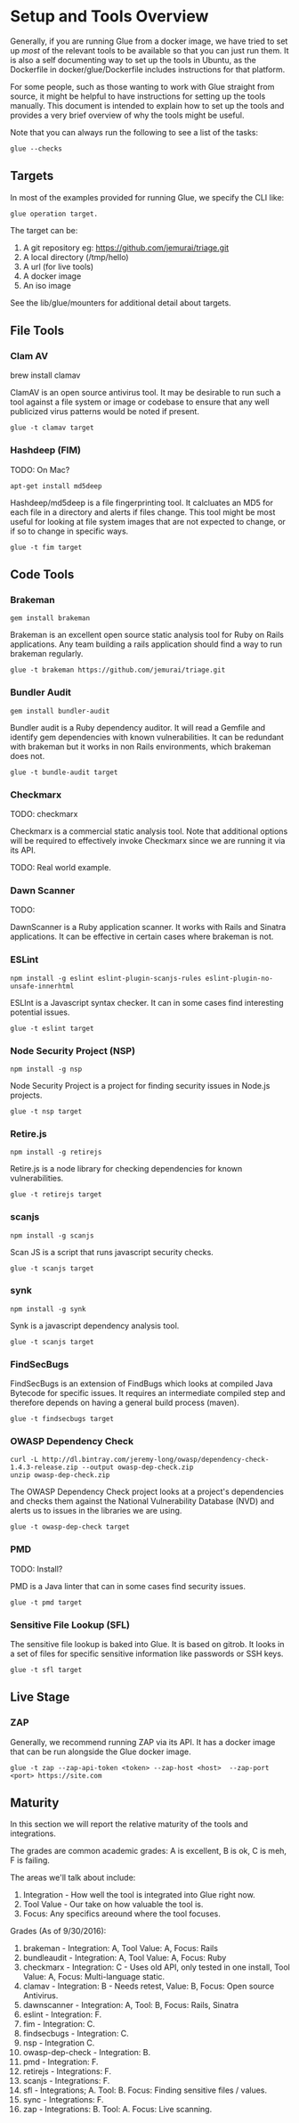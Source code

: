 # Setup and Tools Overview

Generally, if you are running Glue from a docker image, we have tried to
set up *most* of the relevant tools to be available so that you can just run
them.  It is also a self documenting way to set up the tools in Ubuntu, as the
Dockerfile in docker/glue/Dockerfile includes instructions for that platform.

For some people, such as those wanting to work with Glue straight from
source, it might be helpful to have instructions for setting up the tools
manually.  This document is intended to explain how to set up the tools
and provides a very brief overview of why the tools might be useful.

Note that you can always run the following to see a list of the tasks:
```
glue --checks
```

## Targets

In most of the examples provided for running Glue, we specify the CLI like:
```
glue operation target.  
```

The target can be:  
1.  A git repository eg:  https://github.com/jemurai/triage.git
2.  A local directory (/tmp/hello)
3.  A url (for live tools)
4.  A docker image
5.  An iso image

See the lib/glue/mounters for additional detail about targets.

## File Tools

### Clam AV

brew install clamav

ClamAV is an open source antivirus tool.  It may be desirable to run such
a tool against a file system or image or codebase to ensure that any well
publicized virus patterns would be noted if present.

```
glue -t clamav target
```

### Hashdeep (FIM)

TODO:  On Mac?
```
apt-get install md5deep
```

Hashdeep/md5deep is a file fingerprinting tool.  It calcluates an MD5 for each file
in a directory and alerts if files change.  This tool might be most useful
for looking at file system images that are not expected to change, or if so
to change in specific ways.

```
glue -t fim target
```

## Code Tools

### Brakeman
```
gem install brakeman
```

Brakeman is an excellent open source static analysis tool for Ruby on Rails
applications.  Any team building a rails application should find a way to
run brakeman regularly.

```
glue -t brakeman https://github.com/jemurai/triage.git
```

### Bundler Audit
```
gem install bundler-audit
```

Bundler audit is a Ruby dependency auditor.  It will read a Gemfile and
identify gem dependencies with known vulnerabilities.  It can be
redundant with brakeman but it works in non Rails environments, which
brakeman does not.

```
glue -t bundle-audit target
```

### Checkmarx

TODO:
checkmarx

Checkmarx is a commercial static analysis tool.  Note that additional options
will be required to effectively invoke Checkmarx since we are running it via
its API.

TODO:  Real world example.

### Dawn Scanner

TODO:

DawnScanner is a Ruby application scanner.  It works with Rails and Sinatra
applications.  It can be effective in certain cases where brakeman is not.

### ESLint

```
npm install -g eslint eslint-plugin-scanjs-rules eslint-plugin-no-unsafe-innerhtml
```

ESLInt is a Javascript syntax checker.  It can in some cases find interesting
potential issues.

```
glue -t eslint target
```

### Node Security Project (NSP)

```
npm install -g nsp
```

Node Security Project is a project for finding security issues in Node.js
projects.
```
glue -t nsp target
```

### Retire.js

```
npm install -g retirejs
```

Retire.js is a node library for checking dependencies for known vulnerabilities.

```
glue -t retirejs target
```

### scanjs

```
npm install -g scanjs
```

Scan JS is a script that runs javascript security checks.

```
glue -t scanjs target
```

### synk

```
npm install -g synk
```

Synk is a javascript dependency analysis tool.

```
glue -t scanjs target
```

### FindSecBugs

FindSecBugs is an extension of FindBugs which looks at compiled Java Bytecode
for specific issues.  It requires an intermediate compiled step and therefore
depends on having a general build process (maven).

```
glue -t findsecbugs target
```

### OWASP Dependency Check

```
curl -L http://dl.bintray.com/jeremy-long/owasp/dependency-check-1.4.3-release.zip --output owasp-dep-check.zip
unzip owasp-dep-check.zip
```

The OWASP Dependency Check project looks at a project's dependencies and checks them against the National
Vulnerability Database (NVD) and alerts us to issues in the libraries we are using.

```
glue -t owasp-dep-check target
```

### PMD

TODO:  Install?

PMD is a Java linter that can in some cases find security issues.

```
glue -t pmd target
```

### Sensitive File Lookup (SFL)

The sensitive file lookup is baked into Glue.  It is based on gitrob.  It looks
in a set of files for specific sensitive information like passwords or SSH keys.

```
glue -t sfl target
```

## Live Stage

### ZAP

Generally, we recommend running ZAP via its API.  It has a docker image that can
be run alongside the Glue docker image.

```
glue -t zap --zap-api-token <token> --zap-host <host>  --zap-port <port> https://site.com
```

## Maturity

In this section we will report the relative maturity of the tools and integrations.

The grades are common academic grades:  A is excellent, B is ok, C is meh, F is failing.

The areas we'll talk about include:  
1.  Integration - How well the tool is integrated into Glue right now.
2.  Tool Value - Our take on how valuable the tool is.
3.  Focus:  Any specifics areound where the tool focuses.

Grades (As of 9/30/2016):
1. brakeman - Integration: A, Tool Value: A, Focus:  Rails
2. bundleaudit - Integration: A, Tool Value:  A, Focus:  Ruby
3. checkmarx - Integration: C - Uses old API, only tested in one install, Tool Value: A, Focus:  Multi-language static.
4. clamav - Integration: B - Needs retest, Value: B, Focus: Open source Antivirus.
5. dawnscanner - Integration:  A, Tool:  B, Focus: Rails, Sinatra
6. eslint - Integration: F.
7. fim - Integration: C.
8. findsecbugs - Integration: C.
9. nsp - Integration C.
10. owasp-dep-check - Integration: B.
11. pmd - Integration: F.
12. retirejs - Integrations: F.
13. scanjs - Integrations:  F.
14. sfl - Integrations; A.  Tool:  B.  Focus:  Finding sensitive files / values.
15. sync - Integrations:  F.
16. zap - Integrations: B.  Tool: A.  Focus: Live scanning.
